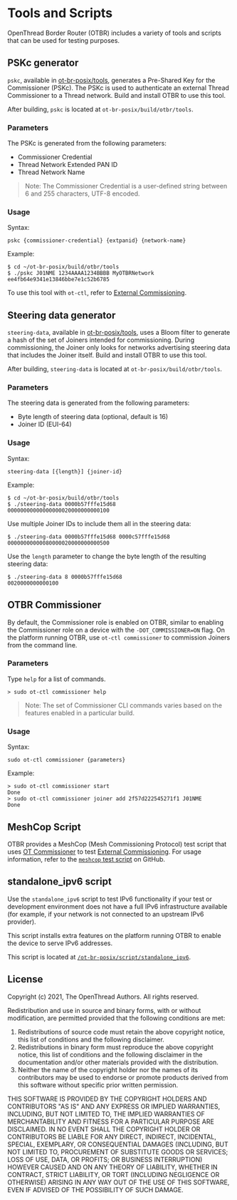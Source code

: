 # Tools and Scripts

OpenThread Border Router (OTBR) includes a variety of tools and scripts that can
be used for testing purposes.

## PSKc generator

`pskc`, available in [ot-br-posix/tools](https://github.com/openthread/ot-br-posix/tree/main/tools),
generates a Pre-Shared Key for the Commissioner (PSKc). The
PSKc is used to authenticate an external Thread Commissioner to a Thread
network. Build and install OTBR to use this tool.

After building, `pskc` is located at
`ot-br-posix/build/otbr/tools`.

### Parameters

The PSKc is generated from the following parameters:

*   Commissioner Credential
*   Thread Network Extended PAN ID
*   Thread Network Name

> Note: The Commissioner Credential is a user-defined string between 6 and 255
characters, UTF-8 encoded.

### Usage

Syntax:

```
pskc {commissioner-credential} {extpanid} {network-name}
```

Example:

```
$ cd ~/ot-br-posix/build/otbr/tools
$ ./pskc J01NME 1234AAAA1234BBBB MyOTBRNetwork
ee4fb64e9341e13846bbe7e1c52b6785
```

To use this tool with `ot-ctl`, refer to [External
Commissioning](external-commissioning/index.md).

## Steering data generator

`steering-data`, available in [ot-br-posix/tools](https://github.com/openthread/ot-br-posix/tree/main/tools),
uses a Bloom filter to generate a hash of the set of Joiners
intended for commissioning. During commissioning, the Joiner only looks for
networks advertising steering data that includes the Joiner itself. Build and
install OTBR to use this tool.

After building, `steering-data` is located at
`ot-br-posix/build/otbr/tools`.

### Parameters

The steering data is generated from the following parameters:

*   Byte length of steering data (optional, default is 16)
*   Joiner ID (EUI-64)

### Usage

Syntax:

```
steering-data [{length}] {joiner-id}
```

Example:

```
$ cd ~/ot-br-posix/build/otbr/tools
$ ./steering-data 0000b57fffe15d68
00000000000000000020000000000100
```

Use multiple Joiner IDs to include them all in the steering data:

```
$ ./steering-data 0000b57fffe15d68 0000c57fffe15d68
00000000000080000020000000000500
```

Use the `length` parameter to change the byte length of the resulting steering
data:

```
$ ./steering-data 8 0000b57fffe15d68
0020000000000100
```

## OTBR Commissioner

By default, the Commissioner role is enabled on OTBR, similar to enabling the
Commissioner role on a device with the `-DOT_COMMISSIONER=ON` flag. On the
platform running OTBR, use `ot-ctl commissioner` to commission Joiners
from the command line.

### Parameters

Type `help` for a list of commands.

```
> sudo ot-ctl commissioner help
```

> Note: The set of Commissioner CLI commands varies based on the features
enabled in a particular build.

### Usage

Syntax:

```
sudo ot-ctl commissioner {parameters}
```

Example:

```
> sudo ot-ctl commissioner start
Done
> sudo ot-ctl commissioner joiner add 2f57d222545271f1 J01NME
Done
```

## MeshCop Script

OTBR provides a MeshCop (Mesh Commissioning Protocol) test script that
uses [OT Commissioner](../commissioner/index.md) to test [External Commissioning](external-commissioning/index.md).
For usage information, refer to the [`meshcop` test script](https://github.com/openthread/ot-br-posix/tree/main/tests/scripts/meshcop)
on GitHub.

## standalone_ipv6 script

Use the `standalone_ipv6` script to test IPv6 functionality if your test or
development environment does not have a full IPv6 infrastructure available (for
example, if your network is not connected to an upstream IPv6 provider).

This script installs extra features on the platform running OTBR to enable the
device to serve IPv6 addresses.

This script is located at [`/ot-br-posix/script/standalone_ipv6`](https://github.com/openthread/ot-br-posix/tree/main/script/standalone_ipv6).

## License

Copyright (c) 2021, The OpenThread Authors.
All rights reserved.

Redistribution and use in source and binary forms, with or without
modification, are permitted provided that the following conditions are met:
1. Redistributions of source code must retain the above copyright
   notice, this list of conditions and the following disclaimer.
2. Redistributions in binary form must reproduce the above copyright
   notice, this list of conditions and the following disclaimer in the
   documentation and/or other materials provided with the distribution.
3. Neither the name of the copyright holder nor the
   names of its contributors may be used to endorse or promote products
   derived from this software without specific prior written permission.

THIS SOFTWARE IS PROVIDED BY THE COPYRIGHT HOLDERS AND CONTRIBUTORS "AS IS"
AND ANY EXPRESS OR IMPLIED WARRANTIES, INCLUDING, BUT NOT LIMITED TO, THE
IMPLIED WARRANTIES OF MERCHANTABILITY AND FITNESS FOR A PARTICULAR PURPOSE
ARE DISCLAIMED. IN NO EVENT SHALL THE COPYRIGHT HOLDER OR CONTRIBUTORS BE
LIABLE FOR ANY DIRECT, INDIRECT, INCIDENTAL, SPECIAL, EXEMPLARY, OR
CONSEQUENTIAL DAMAGES (INCLUDING, BUT NOT LIMITED TO, PROCUREMENT OF
SUBSTITUTE GOODS OR SERVICES; LOSS OF USE, DATA, OR PROFITS; OR BUSINESS
INTERRUPTION) HOWEVER CAUSED AND ON ANY THEORY OF LIABILITY, WHETHER IN
CONTRACT, STRICT LIABILITY, OR TORT (INCLUDING NEGLIGENCE OR OTHERWISE)
ARISING IN ANY WAY OUT OF THE USE OF THIS SOFTWARE, EVEN IF ADVISED OF THE
POSSIBILITY OF SUCH DAMAGE.
